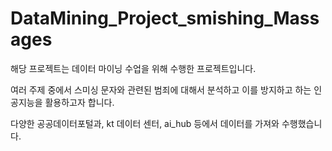 # DataMining_Project_smishing_Massages

해당 프로젝트는 데이터 마이닝 수업을 위해 수행한 프로젝트입니다.

여러 주제 중에서 스미싱 문자와 관련된 범죄에 대해서 분석하고 이를 방지하고 하는 인공지능을 활용하고자 합니다.

다양한 공공데이터포털과, kt 데이터 센터, ai_hub 등에서 데이터를 가져와 수행했습니다.
